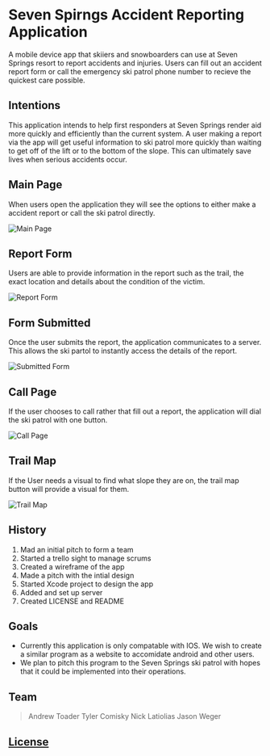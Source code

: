 # Seven Spirngs Accident Reporting Application
A mobile device app that skiiers and snowboarders can use at Seven Springs resort to report accidents and injuries. Users can fill out an accident report form or call the emergency ski patrol phone number to recieve the quickest care possible. 
## Intentions
This application intends to help first responders at Seven Springs render aid more quickly and efficiently than the current system.  A user making a report via the app will get useful information to ski patrol more quickly than waiting to get off of the lift or to the bottom of the slope. This can ultimately save lives when serious accidents occur.
## Main Page
When users open the application they will see the options to either make a accident report or call the ski patrol directly.

![Main Page](Images/main-page.jpg)
## Report Form
Users are able to provide information in the report such as the trail, the exact location and details about the condition of the victim.

![Report Form](Images/report-form.jpg)
## Form Submitted
Once the user submits the report, the application communicates to a server.  This allows the ski partol to instantly access the details of the report.

![Submitted Form](elevator-generator/form-submitted.png)
## Call Page
If the user chooses to call rather that fill out a report, the application will dial the ski patrol with one button.

![Call Page](Images/call-button.jpg)
## Trail Map
If the User needs a visual to find what slope they are on, the trail map button will provide a visual for them.

![Trail Map](elevator-generator/trail-map.jpg)

## History
1. Mad an initial pitch to form a team
2. Started a trello sight to manage scrums
3. Created a wireframe of the app
4. Made a pitch with the intial design
5. Started Xcode project to design the app
6. Added and set up server 
7. Created LICENSE and README

## Goals
* Currently this application is only compatable with IOS.  We wish to create a similar program as a website to accomidate android and other users.
* We plan to pitch this program to the Seven Springs ski patrol with hopes that it could be implemented into their operations.

## Team
>Andrew Toader 
>Tyler Comisky
>Nick Latiolias
>Jason Weger

## [License](https://github.com/aet37/Ski-Patrol-App/blob/main/LICENSE.md)
